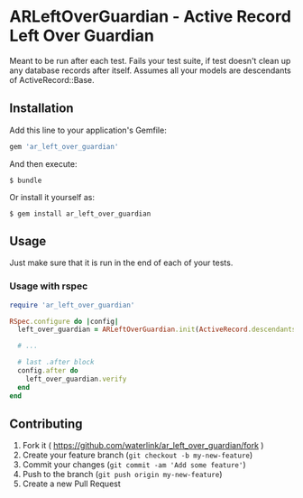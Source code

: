 # ARLeftOverGuardian - Active Record Left Over Guardian

Meant to be run after each test. Fails your test suite, if test doesn't clean up any database records after itself. Assumes all your models are descendants of ActiveRecord::Base.

## Installation

Add this line to your application's Gemfile:

```ruby
gem 'ar_left_over_guardian'
```

And then execute:

    $ bundle

Or install it yourself as:

    $ gem install ar_left_over_guardian

## Usage

Just make sure that it is run in the end of each of your tests.

### Usage with rspec

```ruby
require 'ar_left_over_guardian'

RSpec.configure do |config|
  left_over_guardian = ARLeftOverGuardian.init(ActiveRecord.descendants)

  # ...

  # last .after block
  config.after do
    left_over_guardian.verify
  end
end
```

## Contributing

1. Fork it ( https://github.com/waterlink/ar_left_over_guardian/fork )
2. Create your feature branch (`git checkout -b my-new-feature`)
3. Commit your changes (`git commit -am 'Add some feature'`)
4. Push to the branch (`git push origin my-new-feature`)
5. Create a new Pull Request
